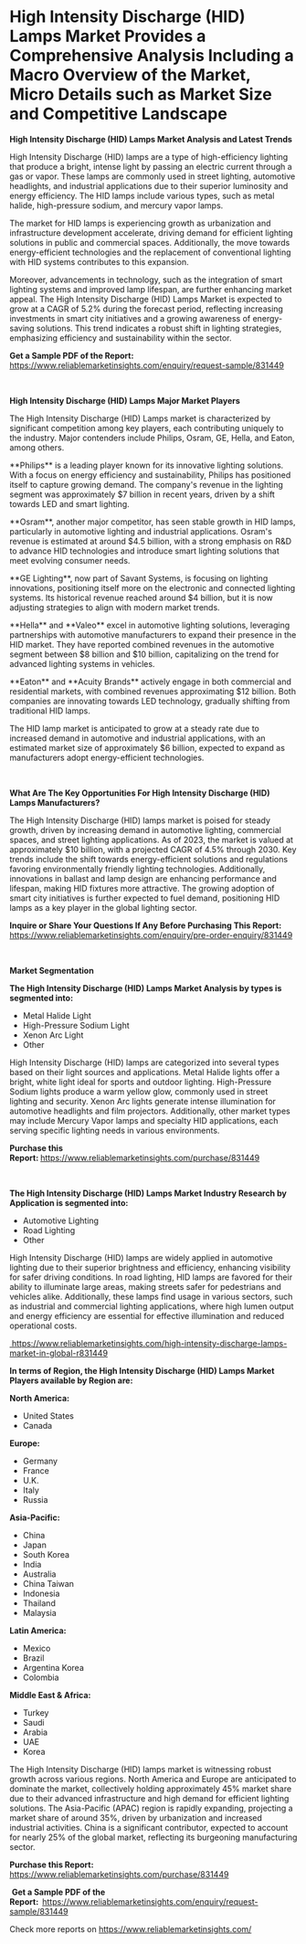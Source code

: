 <p><h1>High Intensity Discharge (HID) Lamps Market Provides a Comprehensive Analysis Including a Macro Overview of the Market, Micro Details such as Market Size and Competitive Landscape</h1></p><p><strong>High Intensity Discharge (HID) Lamps Market Analysis and Latest Trends</strong></p>
<p><p>High Intensity Discharge (HID) lamps are a type of high-efficiency lighting that produce a bright, intense light by passing an electric current through a gas or vapor. These lamps are commonly used in street lighting, automotive headlights, and industrial applications due to their superior luminosity and energy efficiency. The HID lamps include various types, such as metal halide, high-pressure sodium, and mercury vapor lamps.</p><p>The market for HID lamps is experiencing growth as urbanization and infrastructure development accelerate, driving demand for efficient lighting solutions in public and commercial spaces. Additionally, the move towards energy-efficient technologies and the replacement of conventional lighting with HID systems contributes to this expansion. </p><p>Moreover, advancements in technology, such as the integration of smart lighting systems and improved lamp lifespan, are further enhancing market appeal. The High Intensity Discharge (HID) Lamps Market is expected to grow at a CAGR of 5.2% during the forecast period, reflecting increasing investments in smart city initiatives and a growing awareness of energy-saving solutions. This trend indicates a robust shift in lighting strategies, emphasizing efficiency and sustainability within the sector.</p></p>
<p><strong>Get a Sample PDF of the Report:&nbsp;</strong> <a href="https://www.reliablemarketinsights.com/enquiry/request-sample/831449?utm_campaign=2280&utm_medium=2&utm_source=Github&utm_content=ia&utm_term=25032025&utm_id=high-intensity-discharge-hid-lamps">https://www.reliablemarketinsights.com/enquiry/request-sample/831449</a></p>
<p>&nbsp;</p>
<p><strong>High Intensity Discharge (HID) Lamps Major Market Players</strong></p>
<p><p>The High Intensity Discharge (HID) Lamps market is characterized by significant competition among key players, each contributing uniquely to the industry. Major contenders include Philips, Osram, GE, Hella, and Eaton, among others.</p><p>**Philips** is a leading player known for its innovative lighting solutions. With a focus on energy efficiency and sustainability, Philips has positioned itself to capture growing demand. The company's revenue in the lighting segment was approximately $7 billion in recent years, driven by a shift towards LED and smart lighting.</p><p>**Osram**, another major competitor, has seen stable growth in HID lamps, particularly in automotive lighting and industrial applications. Osram's revenue is estimated at around $4.5 billion, with a strong emphasis on R&D to advance HID technologies and introduce smart lighting solutions that meet evolving consumer needs.</p><p>**GE Lighting**, now part of Savant Systems, is focusing on lighting innovations, positioning itself more on the electronic and connected lighting systems. Its historical revenue reached around $4 billion, but it is now adjusting strategies to align with modern market trends.</p><p>**Hella** and **Valeo** excel in automotive lighting solutions, leveraging partnerships with automotive manufacturers to expand their presence in the HID market. They have reported combined revenues in the automotive segment between $8 billion and $10 billion, capitalizing on the trend for advanced lighting systems in vehicles.</p><p>**Eaton** and **Acuity Brands** actively engage in both commercial and residential markets, with combined revenues approximating $12 billion. Both companies are innovating towards LED technology, gradually shifting from traditional HID lamps.</p><p>The HID lamp market is anticipated to grow at a steady rate due to increased demand in automotive and industrial applications, with an estimated market size of approximately $6 billion, expected to expand as manufacturers adopt energy-efficient technologies.</p></p>
<p>&nbsp;</p>
<p><strong>What Are The Key Opportunities For High Intensity Discharge (HID) Lamps Manufacturers?</strong></p>
<p><p>The High Intensity Discharge (HID) lamps market is poised for steady growth, driven by increasing demand in automotive lighting, commercial spaces, and street lighting applications. As of 2023, the market is valued at approximately $10 billion, with a projected CAGR of 4.5% through 2030. Key trends include the shift towards energy-efficient solutions and regulations favoring environmentally friendly lighting technologies. Additionally, innovations in ballast and lamp design are enhancing performance and lifespan, making HID fixtures more attractive. The growing adoption of smart city initiatives is further expected to fuel demand, positioning HID lamps as a key player in the global lighting sector.</p></p>
<p><strong>Inquire or Share Your Questions If Any Before Purchasing This Report:</strong> <a href="https://www.reliablemarketinsights.com/enquiry/pre-order-enquiry/831449?utm_campaign=2280&utm_medium=2&utm_source=Github&utm_content=ia&utm_term=25032025&utm_id=high-intensity-discharge-hid-lamps">https://www.reliablemarketinsights.com/enquiry/pre-order-enquiry/831449</a></p>
<p>&nbsp;</p>
<p><strong>Market Segmentation</strong></p>
<p><strong>The High Intensity Discharge (HID) Lamps Market Analysis by types is segmented into:</strong></p>
<p><ul><li>Metal Halide Light</li><li>High-Pressure Sodium Light</li><li>Xenon Arc Light</li><li>Other</li></ul></p>
<p><p>High Intensity Discharge (HID) lamps are categorized into several types based on their light sources and applications. Metal Halide lights offer a bright, white light ideal for sports and outdoor lighting. High-Pressure Sodium lights produce a warm yellow glow, commonly used in street lighting and security. Xenon Arc lights generate intense illumination for automotive headlights and film projectors. Additionally, other market types may include Mercury Vapor lamps and specialty HID applications, each serving specific lighting needs in various environments.</p></p>
<p><strong>Purchase this Report:&nbsp;</strong><a href="https://www.reliablemarketinsights.com/purchase/831449?utm_campaign=2280&utm_medium=2&utm_source=Github&utm_content=ia&utm_term=25032025&utm_id=high-intensity-discharge-hid-lamps">https://www.reliablemarketinsights.com/purchase/831449</a></p>
<p>&nbsp;</p>
<p><strong>The High Intensity Discharge (HID) Lamps Market Industry Research by Application is segmented into:</strong></p>
<p><ul><li>Automotive Lighting</li><li>Road Lighting</li><li>Other</li></ul></p>
<p><p>High Intensity Discharge (HID) lamps are widely applied in automotive lighting due to their superior brightness and efficiency, enhancing visibility for safer driving conditions. In road lighting, HID lamps are favored for their ability to illuminate large areas, making streets safer for pedestrians and vehicles alike. Additionally, these lamps find usage in various sectors, such as industrial and commercial lighting applications, where high lumen output and energy efficiency are essential for effective illumination and reduced operational costs.</p></p>
<p><a href="https://www.reliablemarketinsights.com/high-intensity-discharge-lamps-market-in-global-r831449?utm_campaign=2280&utm_medium=2&utm_source=Github&utm_content=ia&utm_term=25032025&utm_id=high-intensity-discharge-hid-lamps">&nbsp;https://www.reliablemarketinsights.com/high-intensity-discharge-lamps-market-in-global-r831449</a></p>
<p><strong>In terms of Region, the High Intensity Discharge (HID) Lamps Market Players available by Region are:</strong></p>
<p>
    <p> <strong> North America: </strong>
        <ul>
            <li>United States</li>
            <li>Canada</li>
        </ul>
        </p> 
    <p> <strong> Europe: </strong>
        <ul>
            <li>Germany</li>
            <li>France</li>
            <li>U.K.</li>
            <li>Italy</li>
            <li>Russia</li>
        </ul>
        </p> 
    <p> <strong> Asia-Pacific: </strong>
        <ul>
            <li>China</li>
            <li>Japan</li>
            <li>South Korea</li>
            <li>India</li>
            <li>Australia</li>
            <li>China Taiwan</li>
            <li>Indonesia</li>
            <li>Thailand</li>
            <li>Malaysia</li>
        </ul>
        </p> 
    <p> <strong> Latin America: </strong>
        <ul>
            <li>Mexico</li>
            <li>Brazil</li>
            <li>Argentina Korea</li>
            <li>Colombia</li>
        </ul>
        </p> 
    <p> <strong> Middle East & Africa: </strong>
        <ul>
            <li>Turkey</li>
            <li>Saudi</li>
            <li>Arabia</li>
            <li>UAE</li>
            <li>Korea</li>
        </ul>
    </p>
    </p>
<p><p>The High Intensity Discharge (HID) lamps market is witnessing robust growth across various regions. North America and Europe are anticipated to dominate the market, collectively holding approximately 45% market share due to their advanced infrastructure and high demand for efficient lighting solutions. The Asia-Pacific (APAC) region is rapidly expanding, projecting a market share of around 35%, driven by urbanization and increased industrial activities. China is a significant contributor, expected to account for nearly 25% of the global market, reflecting its burgeoning manufacturing sector.</p></p>
<p><strong>Purchase this Report: </strong><a href="https://www.reliablemarketinsights.com/purchase/831449?utm_campaign=2280&utm_medium=2&utm_source=Github&utm_content=ia&utm_term=25032025&utm_id=high-intensity-discharge-hid-lamps">https://www.reliablemarketinsights.com/purchase/831449</a></p>
<p>&nbsp;<strong>Get a Sample PDF of the Report:&nbsp;&nbsp;</strong><a href="https://www.reliablemarketinsights.com/enquiry/request-sample/831449?utm_campaign=2280&utm_medium=2&utm_source=Github&utm_content=ia&utm_term=25032025&utm_id=high-intensity-discharge-hid-lamps">https://www.reliablemarketinsights.com/enquiry/request-sample/831449</a></p>
<p><strong></strong></p>
<p>Check more reports on <a href="https://www.reliablemarketinsights.com/?utm_campaign=2280&utm_medium=2&utm_source=Github&utm_content=ia&utm_term=25032025&utm_id=high-intensity-discharge-hid-lamps">https://www.reliablemarketinsights.com/</a></p>